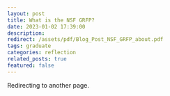 ```yaml
---
layout: post
title: What is the NSF GRFP?
date: 2023-01-02 17:39:00
description: 
redirect: /assets/pdf/Blog_Post_NSF_GRFP_about.pdf
tags: graduate
categories: reflection 
related_posts: true
featured: false
---
```


Redirecting to another page.
